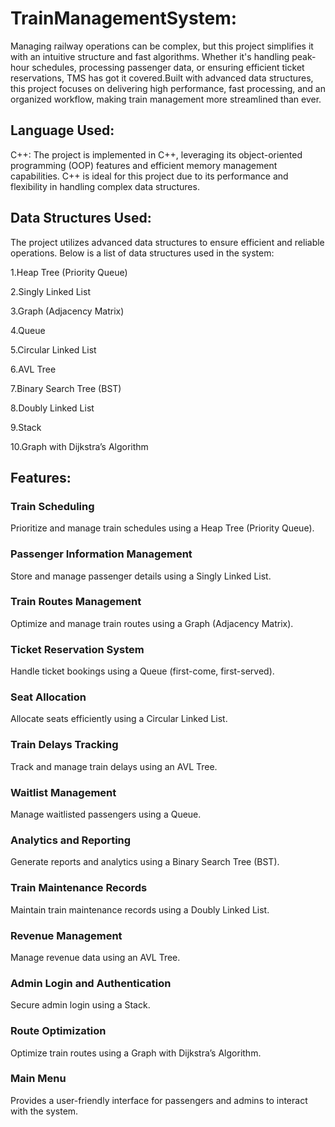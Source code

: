# TrainManagementSystem:

Managing railway operations can be complex, but this project simplifies it with an intuitive structure and fast algorithms. Whether it's handling peak-hour schedules, processing passenger data, or ensuring efficient ticket reservations, TMS has got it covered.Built with advanced data structures, this project focuses on delivering high performance, fast processing, and an organized workflow, making train management more streamlined than ever.

## Language Used:
C++: The project is implemented in C++, leveraging its object-oriented programming (OOP) features and efficient memory management capabilities. C++ is ideal for this project due to its performance and flexibility in handling complex data structures.

## Data Structures Used:
The project utilizes advanced data structures to ensure efficient and reliable operations. Below is a list of data structures used in the system:

1.Heap Tree (Priority Queue)

2.Singly Linked List

3.Graph (Adjacency Matrix)

4.Queue

5.Circular Linked List

6.AVL Tree

7.Binary Search Tree (BST)

8.Doubly Linked List

9.Stack

10.Graph with Dijkstra’s Algorithm

## Features:

### Train Scheduling

Prioritize and manage train schedules using a Heap Tree (Priority Queue).

### Passenger Information Management

Store and manage passenger details using a Singly Linked List.

### Train Routes Management

Optimize and manage train routes using a Graph (Adjacency Matrix).

### Ticket Reservation System

Handle ticket bookings using a Queue (first-come, first-served).

### Seat Allocation

Allocate seats efficiently using a Circular Linked List.

### Train Delays Tracking

Track and manage train delays using an AVL Tree.

### Waitlist Management 

Manage waitlisted passengers using a Queue.

### Analytics and Reporting

Generate reports and analytics using a Binary Search Tree (BST).

### Train Maintenance Records

Maintain train maintenance records using a Doubly Linked List.

### Revenue Management

Manage revenue data using an AVL Tree.

### Admin Login and Authentication

Secure admin login using a Stack.

### Route Optimization

Optimize train routes using a Graph with Dijkstra’s Algorithm.

### Main Menu

Provides a user-friendly interface for passengers and admins to interact with the system.
